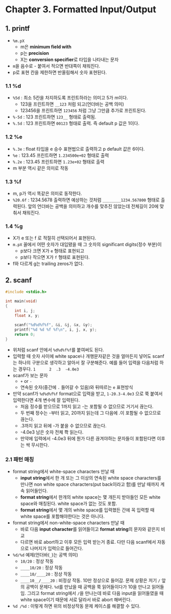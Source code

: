 # Chapter 3. Formatted Input/Output

## 1. printf

- `%m.pX`
    + m은 **minimum field with**
    + p는 **precision**
    + X는 **conversion specifier**로 타입을 나타내는 문자
- `m`을 음수로 - 붙여서 적으면 반대쪽이 채워진다.
- p로 표현 칸을 제한하면 반올림해서 숫자 표현된다.

### 1.1 %d

- `%5d` : 최소 5칸을 차지하도록 프린트하라는 의미고 5가 m이다.
    + 123을 프린트하면 `__123` 처럼 되고(언더바는 공백 의미)
    + 123456을 프린트하면 `123456` 처럼 그냥 그만큼 추가로 프린트된다.
- `%-5d` : 123 프린트하면 `123__` 형태로 출력됨.
- `%.5d` : 123 프린트하면 `00123` 형태로 출력. 즉 default p 값은 1이다.

### 1.2 %e

- `%.3e` : float 타입을 e 승수 표현법으로 출력하고 p default 값은 6이다.
- `%e` : 123.45 프린트하면 `1.234500e+02` 형태로 출력
- `%.2e` : 123.45 프린트하면 `1.23e+02` 형태로 출력
- m 부분 역시 같은 의미로 작동

### 1.3 %f

- m, p가 역시 똑같은 의미로 동작한다.
- `%20.6f` : 1234.5678 출력하면 예상하는 것처럼 `________1234.567800` 형태로 출력된다. 앞의 언더바는 공백을 의미하고 개수를 맞추진 않았는데 전체길이 20에 맞춰서 채워진다.

### 1.4 %g

- X가 e 또는 f 로 적절히 선택되어서 표현된다.
- `m.pX` 꼴에서 어떤 숫자가 대입됐을 때 그 숫자의 significant digits(정수 부분)이
    + p보다 크면 X가 `e` 형태로 표현되고
    + p보다 작으면 X가 `f` 형태로 표현된다.
- f와 다르게 g는 trailing zeros가 없다.

## 2. scanf

```c
#include <stdio.h>

int main(void)
{
    int i, j;
    float x, y;
    
    scanf("%d%d%f%f", &i, &j, &x, &y);
    printf("%d %d %f %f\n", i, j, x, y);
    return 0;
}
```

- 위처럼 scanf 안에서 `%d%d%f%f`를 붙여써도 된다.
- 입력할 때 숫자 사이에 white space나 개행문자같은 것을 얼마든지 넣어도 scanf는 하나의 구분으로 생각하고 알아서 잘 구분해준다. 예를 들어 입력을 다음처럼 하는 경우다. `1      2  .3  -4.0e3`
- scanf가 보는 문자
    + `+` or `-`
    + 연속된 숫자(중간에 `.` 들어갈 수 있음)와 뒤따르는 `e` 표현방식
- 만약 scanf가 `%d%d%f%f` format으로 입력을 받고, `1-20.3-4.0e3` 으로 쭉 붙여서 입력한다면 4개 변수에 잘 입력된다.
    + 처음 정수를 받으므로 1까지 읽고 -는 포함될 수 없으므로 거기서 끊는다.
    + 두 번째 정수는 -부터 읽고, 20까지 읽는데 그 다음에 .이 포함될 수 없으므로 끊는다.
    + .3까지 읽고 뒤에 -가 붙을 수 없으므로 끊는다.
    + -4.0e3 남은 숫자 전체 쫙 읽는다.
    + 만약에 입력에서 -4.0e3 뒤에 뭔가 다른 끊겨야하는 문자들이 포함된다면 이후는 싹 무시한다.

### 2.1 패턴 매칭

- format string에서 white-space characters 만날 때
    + **input string**에서 한 개 또는 그 이상의 연속된 white space characters를 만나면 non white space characters(put back이라고 함)를 만날 때까지 계속 읽어들인다.
    + **format string**에서 한개의 white space는 몇 개든지 받아들인 모든 white space와 매칭된다. white space가 없는 것도 포함.
    + **format string**에서 몇 개의 white space를 입력했든 간에 꼭 입력할 때 white space를 포함해야한다는 것은 아니다.
- format string에서 non-white-space characters 만날 때
    + 바로 다음 **input character**를 읽어들이고 **format string**의 문자와 같은지 비교
    + 다르면 바로 abort하고 이후 모든 입력 받는거 종료. 다만 다음 scanf에서 자동으로 나머지가 입력으로 들어간다.
- `%d/%d` 예제(언더바(`_`)는 공백 의미)
    + `10/20` : 정상 작동
    + `____10/20` : 정상 작동
    + `____10/____20` : 정상 작동
    + `____10__/____20` : 비정상 작동. 10만 정상으로 들어감. 문제 상황은 저기 `/` 앞의 공백이 문제다. `%d`를 만났을 때 공백을 쭉 읽어들이다가 10을 만나고 읽어들임. 그리고 format string에서 `/`을 만나는데 바로 다음 input을 읽어들였을 때 white space이기 때문에 서로 달라서 바로 abort 해버린다.
- `%d /%d` : 이렇게 하면 위의 비정상작동 문제 케이스를 해결할 수 있다.
